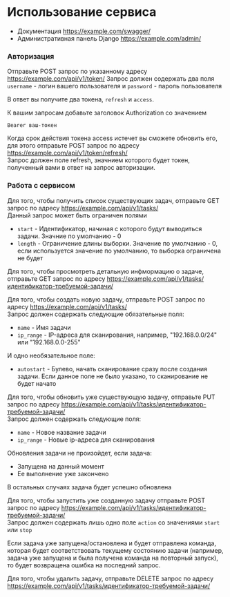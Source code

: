 # Использование сервиса
* Документация https://example.com/swagger/
* Административная панель Django https://example.com/admin/

### Авторизация
Отправьте POST запрос по указанному адресу
https://example.com/api/v1/token/
Запрос должен содержать два поля `username` - логин вашего пользователя и `password` - пароль пользователя

В ответ вы получите два токена, `refresh` и `access`.

К вашим запросам добавьте заголовок Authorization со значением 
```
Bearer ваш-токен
```
Когда срок действия токена access истечет вы сможете обновить его, для этого отправьте POST запрос по адресу https://example.com/api/v1/token/refresh/ <br>
Запрос должен поле refresh, значнием которого будет токен, полученный вами в ответ на запрос авторизации.

### Работа с сервисом
Для того, чтобы получить список существующих задач, отправьте GET запрос по адресу https://example.com/api/v1/tasks/ <br>
Данный запрос может быть ограничен полями
* `start` - Идентификатор, начиная с которого будут выводиться задачи. Значние по умолчанию - 0
* `length` - Ограничение длины выборки. Значение по умолчанию - 0, если используется значение по умолчанию, то выборка ограничена не будет

Для того, чтобы просмотреть детальную инфмормацию о задаче, отправьте GET запрос по адресу https://example.com/api/v1/tasks/идентификатор-требуемой-задачи/

Для того, чтобы создать новую задачу, отправьте POST запрос по адресу https://example.com/api/v1/tasks/ <br>
Запрос должен содержать следующие обязательные поля:
* `name` - Имя задачи
* `ip_range` - IP-адреса для сканирования, например, "192.168.0.0/24" или "192.168.0.0-255"

И одно необязательное поле:
* `autostart` - Булево, начать сканирование сразу после создания задачи. Если данное поле не было указано, то сканирование не будет начато

Для того, чтобы обновить уже существующую задачу, отправьте PUT запрос по адресу https://example.com/api/v1/tasks/идентификатор-требуемой-задачи/ <br>
Запрос должен содержать следующие поля:
* `name` - Новое название задачи
* `ip_range` - Новые ip-адреса для сканирования

Обновления задачи не произойдет, если задача:
* Запущена на данный момент
* Ее выполнение уже закончено

В остальных случаях задача будет успешно обновлена

Для того, чтобы запустить уже созданную задачу отправьте POST запрос по адресу https://example.com/api/v1/tasks/идентификатор-требуемой-задачи/ <br>
Запрос должен содержать лишь одно поле `action` со значениями `start` или `stop`

Если задача уже запущена/остановлена и будет отправлена команда, которая будет соответствовать текущему состоянию задачи (например, задача уже запущена и была получена команда на повторный запуск), то будет возвращена ошибка на последний запрос.

Для того, чтобы удалить задачу, отправьте DELETE запрос по адресу https://example.com/api/v1/tasks/идентификатор-требуемой-задачи/